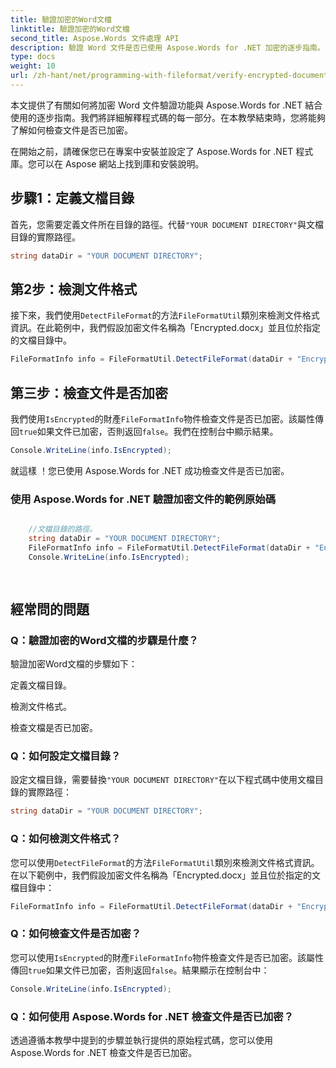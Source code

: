 ```yaml
---
title: 驗證加密的Word文檔
linktitle: 驗證加密的Word文檔
second_title: Aspose.Words 文件處理 API
description: 驗證 Word 文件是否已使用 Aspose.Words for .NET 加密的逐步指南。
type: docs
weight: 10
url: /zh-hant/net/programming-with-fileformat/verify-encrypted-document/
---
```


本文提供了有關如何將加密 Word 文件驗證功能與 Aspose.Words for .NET 結合使用的逐步指南。我們將詳細解釋程式碼的每一部分。在本教學結束時，您將能夠了解如何檢查文件是否已加密。

在開始之前，請確保您已在專案中安裝並設定了 Aspose.Words for .NET 程式庫。您可以在 Aspose 網站上找到庫和安裝說明。

## 步驟1：定義文檔目錄

首先，您需要定義文件所在目錄的路徑。代替`"YOUR DOCUMENT DIRECTORY"`與文檔目錄的實際路徑。

```csharp
string dataDir = "YOUR DOCUMENT DIRECTORY";
```

## 第2步：檢測文件格式

接下來，我們使用`DetectFileFormat`的方法`FileFormatUtil`類別來檢測文件格式資訊。在此範例中，我們假設加密文件名稱為「Encrypted.docx」並且位於指定的文檔目錄中。

```csharp
FileFormatInfo info = FileFormatUtil.DetectFileFormat(dataDir + "Encrypted.docx");
```

## 第三步：檢查文件是否加密

我們使用`IsEncrypted`的財產`FileFormatInfo`物件檢查文件是否已加密。該屬性傳回`true`如果文件已加密，否則返回`false`。我們在控制台中顯示結果。

```csharp
Console.WriteLine(info.IsEncrypted);
```

就這樣 ！您已使用 Aspose.Words for .NET 成功檢查文件是否已加密。

### 使用 Aspose.Words for .NET 驗證加密文件的範例原始碼

```csharp

	//文檔目錄的路徑。
	string dataDir = "YOUR DOCUMENT DIRECTORY";
	FileFormatInfo info = FileFormatUtil.DetectFileFormat(dataDir + "Encrypted.docx");
	Console.WriteLine(info.IsEncrypted);
            
        
```

## 經常問的問題

### Q：驗證加密的Word文檔的步驟是什麼？

驗證加密Word文檔的步驟如下：

定義文檔目錄。

檢測文件格式。

檢查文檔是否已加密。

### Q：如何設定文檔目錄？
設定文檔目錄，需要替換`"YOUR DOCUMENT DIRECTORY"`在以下程式碼中使用文檔目錄的實際路徑：

```csharp
string dataDir = "YOUR DOCUMENT DIRECTORY";
```

### Q：如何檢測文件格式？
您可以使用`DetectFileFormat`的方法`FileFormatUtil`類別來檢測文件格式資訊。在以下範例中，我們假設加密文件名稱為「Encrypted.docx」並且位於指定的文檔目錄中：

```csharp
FileFormatInfo info = FileFormatUtil.DetectFileFormat(dataDir + "Encrypted.docx");
```

### Q：如何檢查文件是否加密？
您可以使用`IsEncrypted`的財產`FileFormatInfo`物件檢查文件是否已加密。該屬性傳回`true`如果文件已加密，否則返回`false`。結果顯示在控制台中：

```csharp
Console.WriteLine(info.IsEncrypted);
```

### Q：如何使用 Aspose.Words for .NET 檢查文件是否已加密？
透過遵循本教學中提到的步驟並執行提供的原始程式碼，您可以使用 Aspose.Words for .NET 檢查文件是否已加密。
